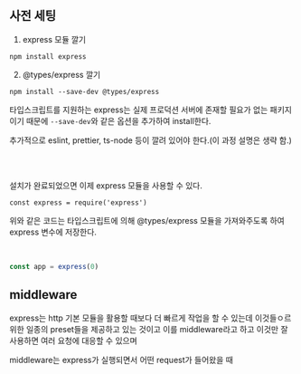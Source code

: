 

<br>

## 사전 세팅

1. express 모듈 깔기

```shell
npm install express
```



2. @types/express 깔기

```
npm install --save-dev @types/express
```

타입스크립트를 지원하는 express는 실제 프로덕션 서버에 존재할 필요가 없는 패키지 이기 때문에 `--save-dev`와 같은 옵션을 추가하여 install한다.



추가적으로 eslint, prettier, ts-node 등이 깔려 있어야 한다.(이 과정 설명은 생략 함.)



<br>

## 

설치가 완료되었으면 이제 express 모듈을 사용할 수 있다.

```
const express = require('express')
```

위와 같은 코드는 타입스크립트에 의해 @types/express 모듈을 가져와주도록 하여 express 변수에 저장한다.

<br>

```js
const app = express(0)
```









## middleware

express는 http 기본 모듈을 활용할 때보다 더 빠르게 작업을 할 수 있는데 이것들ㅇ르 위한 일종의 preset들을 제공하고 있는 것이고 이를 middleware라고 하고 이것만 잘 사용하면 여러 요청에 대응할 수 있으며 



middleware는 express가 실행되면서 어떤 request가 들어왔을 때 























